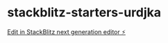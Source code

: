 # stackblitz-starters-urdjka

[Edit in StackBlitz next generation editor ⚡️](https://stackblitz.com/~/github.com/Mads15/stackblitz-starters-urdjka)